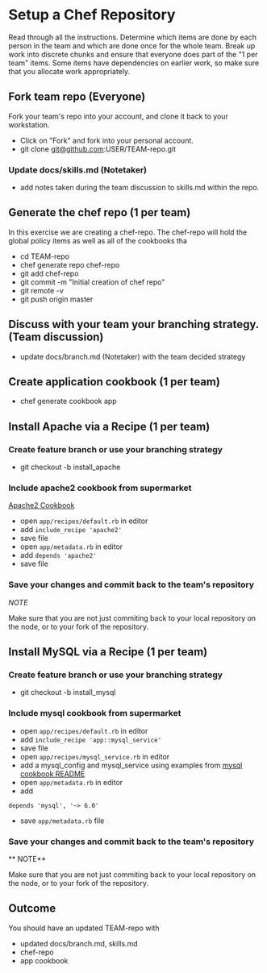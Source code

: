 # Setup a Chef Repository

Read through all the instructions. Determine which items are done by each person in the team and which are done once for the whole team. Break up work into discrete chunks and ensure that everyone does part of the "1 per team" items. Some items have dependencies on earlier work, so make sure that you allocate work appropriately.

## Fork team repo (Everyone)

Fork your team's repo into your account, and clone it back to your workstation.

* Click on "Fork" and fork into your personal account.
* git clone git@github.com:USER/TEAM-repo.git

### Update docs/skills.md (Notetaker)

* add notes taken during the team discussion to skills.md within the repo.

## Generate the chef repo (1 per team)

In this exercise we are creating a chef-repo. The chef-repo will hold the global policy items as well as all of the cookbooks tha

* cd TEAM-repo
* chef generate repo chef-repo
* git add chef-repo
* git commit -m "Initial creation of chef repo"
* git remote -v
* git push origin master


## Discuss with your team your branching strategy. (Team discussion)

* update docs/branch.md (Notetaker) with the team decided strategy

## Create application cookbook (1 per team)

* chef generate cookbook app

## Install Apache via a Recipe (1 per team)

### Create feature branch or use your branching strategy

* git checkout -b install_apache

### Include apache2 cookbook from supermarket

[Apache2 Cookbook](https://supermarket.chef.io/cookbooks/apache2)

* open `app/recipes/default.rb` in editor
* add `include_recipe 'apache2'`
* save file
* open `app/metadata.rb` in editor
* add `depends 'apache2'`
* save file

### Save your changes and commit back to the team's repository

_NOTE_

Make sure that you are not just commiting back to your local repository on the node, or to your fork of the repository.


## Install MySQL via a Recipe (1 per team)

### Create feature branch or use your branching strategy

* git checkout -b install_mysql

### Include mysql cookbook from supermarket

* open `app/recipes/default.rb` in editor
* add `include_recipe 'app::mysql_service'`
* save file
* open `app/recipes/mysql_service.rb` in editor
* add a mysql_config and mysql_service using examples from [mysql cookbook README](https://github.com/chef-cookbooks/mysql)
* open `app/metadata.rb` in editor
* add 

```
depends 'mysql', '~> 6.0'
```
* save `app/metadata.rb` file

### Save your changes and commit back to the team's repository

** NOTE**

Make sure that you are not just commiting back to your local repository on the node, or to your fork of the repository.


## Outcome 

You should have an updated TEAM-repo with

* updated docs/branch.md, skills.md
* chef-repo
* app cookbook

